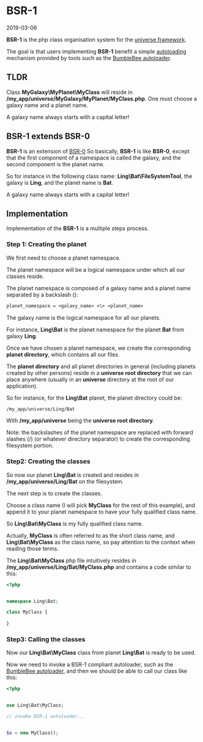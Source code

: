 BSR-1
===============
2019-03-06


**BSR-1** is the php class organisation system for the [universe framework](https://github.com/karayabin/universe-snapshot).

The goal is that users implementing **BSR-1** benefit a simple [autoloading](http://php.net/manual/en/language.oop5.autoload.php) mechanism
provided by tools such as the [BumbleBee autoloader](https://github.com/lingtalfi/BumbleBee).





TLDR
-------

Class **MyGalaxy\MyPlanet\MyClass** will reside in **/my_app/universe/MyGalaxy/MyPlanet/MyClass.php**. 
One must choose a galaxy name and a planet name.

A galaxy name always starts with a capital letter!




BSR-1 extends BSR-0
-----------------

**BSR-1** is an extension of [BSR-0](https://github.com/lingtalfi/BumbleBee/blob/master/Autoload/convention.bsr0.eng.md)
So basically, **BSR-1** is like **BSR-0**, except that the first component of a namespace is called the galaxy,
and the second component is the planet name.


So for instance in the following class name: **Ling\Bat\FileSystemTool**,
the galaxy is **Ling**, and the planet name is **Bat**.



A galaxy name always starts with a capital letter!



Implementation
--------------
Implementation of the **BSR-1** is a multiple steps process.


### Step 1: Creating the planet


We first need to choose a planet namespace.

The planet namespace will be a logical namespace under which all our classes reside.


The planet namespace is composed of a galaxy name and a planet name separated by a backslash (\):

```txt
planet_namespace = <galaxy_name> <\> <planet_name>  
```

The galaxy name is the logical namespace for all our planets.

For instance, **Ling\Bat** is the planet namespace for the planet **Bat** from galaxy **Ling**.


Once we have chosen a planet namespace, we create the corresponding **planet directory**, which contains all our files.

The **planet directory** and all planet directories in general (including planets created by other persons) reside in a **universe root directory** that we can place anywhere (usually in an **universe** 
directory at the root of our application).


So for instance, for the **Ling\Bat** planet, the planet directory could be:

```txt
/my_app/universe/Ling/Bat
```

With **/my_app/universe** being the **universe root directory**.

Note: the backslashes of the planet namespace are replaced with forward slashes (/) (or whatever directory separator) to create the corresponding filesystem portion.



### Step2: Creating the classes

So now our planet **Ling\Bat** is created and resides in **/my_app/universe/Ling/Bat** on the filesystem.

The next step is to create the classes.


Choose a class name (I will pick **MyClass** for the rest of this example), and append it to your planet namespace to have your fully qualified class name.


So **Ling\Bat\MyClass** is my fully qualified class name.

Actually, **MyClass** is often referred to as the short class name, and **Ling\Bat\MyClass** as the class name, so pay attention to the context when reading those terms.

The **Ling\Bat\MyClass** php file intuitively resides in **/my_app/universe/Ling/Bat/MyClass.php** and contains a code similar to this:

```php
<?php


namespace Ling\Bat;

class MyClass {
    
}
``` 


### Step3: Calling the classes


Now our **Ling\Bat\MyClass** class from planet **Ling\Bat** is ready to be used.

Now we need to invoke a BSR-1 compliant autoloader, such as the [BumbleBee autoloader](https://github.com/lingtalfi/BumbleBee), and then 
we should be able to call our class like this:


```php
<?php 


use Ling\Bat\MyClass;

// invoke BSR-1 autoloader...


$o = new MyClass();


```









 









 